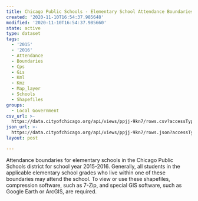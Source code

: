 ```yaml
---
title: Chicago Public Schools - Elementary School Attendance Boundaries SY1516
created: '2020-11-10T16:54:37.985648'
modified: '2020-11-10T16:54:37.985660'
state: active
type: dataset
tags:
  - '2015'
  - '2016'
  - Attendance
  - Boundaries
  - Cps
  - Gis
  - Kml
  - Kmz
  - Map_layer
  - Schools
  - Shapefiles
groups:
  - Local Government
csv_url: >-
  https://data.cityofchicago.org/api/views/ppjj-9kn7/rows.csv?accessType=DOWNLOAD
json_url: >-
  https://data.cityofchicago.org/api/views/ppjj-9kn7/rows.json?accessType=DOWNLOAD
layout: post

---
```

Attendance boundaries for elementary schools in the Chicago Public Schools district for school year 2015-2016. Generally, all students in the applicable elementary school grades who live within one of these boundaries may attend the school. To view or use these shapefiles, compression software, such as 7-Zip, and special GIS software, such as Google Earth or ArcGIS, are required.
